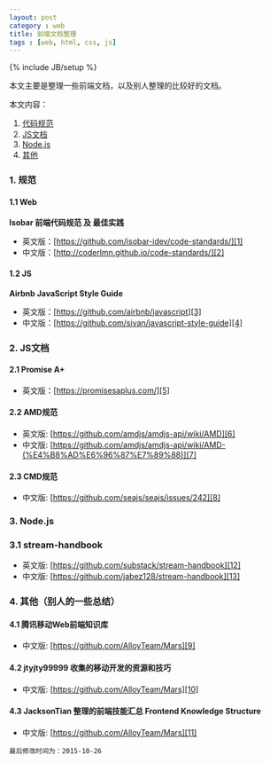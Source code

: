 ```yaml
---
layout: post
category : web
title: 前端文档整理
tags : [web, html, css, js]
---
```

{% include JB/setup %}

本文主要是整理一些前端文档，以及别人整理的比较好的文档。

本文内容：

1. [代码规范](#section)
2. [JS文档](#js-1)
3. [Node.js](#nodejs)
4. [其他](#section-1)

### 1. 规范

#### 1.1 Web

**Isobar 前端代码规范 及 最佳实践**

* 英文版：[https://github.com/isobar-idev/code-standards/][1]
* 中文版：[http://coderlmn.github.io/code-standards/][2]

#### 1.2 JS

**Airbnb JavaScript Style Guide**

* 英文版：[https://github.com/airbnb/javascript][3]
* 中文版：[https://github.com/sivan/javascript-style-guide][4]

### 2. JS文档

#### 2.1 Promise A+

* 英文版：[https://promisesaplus.com/][5]

#### 2.2 AMD规范

* 英文版: [https://github.com/amdjs/amdjs-api/wiki/AMD][6]
* 中文版: [https://github.com/amdjs/amdjs-api/wiki/AMD-(%E4%B8%AD%E6%96%87%E7%89%88)][7]

#### 2.3 CMD规范

* 中文版: [https://github.com/seajs/seajs/issues/242][8]

### 3. Node.js

### 3.1 stream-handbook

* 英文版: [https://github.com/substack/stream-handbook][12]
* 中文版: [https://github.com/jabez128/stream-handbook][13]

### 4. 其他（别人的一些总结）

#### 4.1 腾讯移动Web前端知识库

* 中文版: [https://github.com/AlloyTeam/Mars][9]

#### 4.2 jtyjty99999 收集的移动开发的资源和技巧

* 中文版: [https://github.com/AlloyTeam/Mars][10]

#### 4.3 JacksonTian 整理的前端技能汇总 Frontend Knowledge Structure

* 中文版: [https://github.com/AlloyTeam/Mars][11]

`最后修改时间为：2015-10-26`

[1]: https://github.com/isobar-idev/code-standards/
[2]: http://coderlmn.github.io/code-standards/
[3]: https://github.com/airbnb/javascript
[4]: https://github.com/sivan/javascript-style-guide
[5]: https://promisesaplus.com/
[6]: https://github.com/amdjs/amdjs-api/wiki/AMD
[7]: https://github.com/amdjs/amdjs-api/wiki/AMD-(%E4%B8%AD%E6%96%87%E7%89%88)
[8]: https://github.com/seajs/seajs/issues/242
[9]: https://github.com/AlloyTeam/Mars
[10]: https://github.com/jtyjty99999/mobileTech
[11]: https://github.com/JacksonTian/fks
[12]: https://github.com/substack/stream-handbook
[13]: https://github.com/jabez128/stream-handbook

